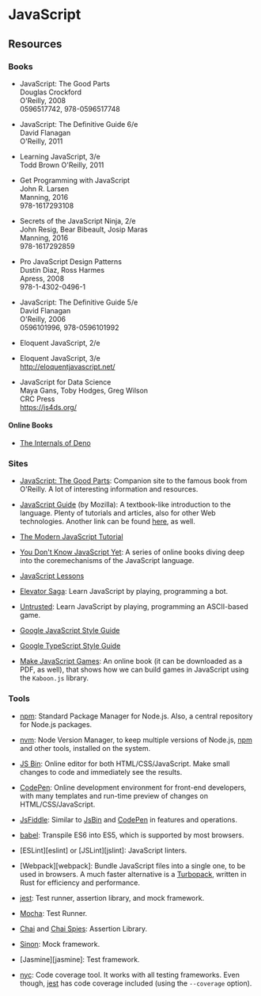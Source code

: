 JavaScript
==========


Resources
---------

### Books

 - JavaScript: The Good Parts  
   Douglas Crockford  
   O'Reilly, 2008  
   0596517742, 978-0596517748

 - JavaScript: The Definitive Guide 6/e  
   David Flanagan  
   O'Reilly, 2011  

 - Learning JavaScript, 3/e  
   Todd Brown
   O'Reilly, 2011  

 - Get Programming with JavaScript  
   John R. Larsen  
   Manning, 2016  
   978-1617293108

 - Secrets of the JavaScript Ninja, 2/e  
   John Resig, Bear Bibeault, Josip Maras  
   Manning, 2016  
   978-1617292859

 - Pro JavaScript Design Patterns  
   Dustin Diaz, Ross Harmes  
   Apress, 2008  
   978-1-4302-0496-1

 - JavaScript: The Definitive Guide 5/e  
   David Flanagan  
   O'Reilly, 2006  
   0596101996, 978-0596101992

 - Eloquent JavaScript, 2/e

 - Eloquent JavaScript, 3/e  
   http://eloquentjavascript.net/

 - JavaScript for Data Science  
   Maya Gans, Toby Hodges, Greg Wilson  
   CRC Press  
   https://js4ds.org/

#### Online Books ####

 - [The Internals of Deno](https://choubey.gitbook.io/internals-of-deno)


### Sites

 - [JavaScript: The Good Parts][good-parts]:
   Companion site to the famous book from O'Reilly.
   A lot of interesting information and resources.

 - [JavaScript Guide][mozilla-guide] (by Mozilla):
   A textbook-like introduction to the language.
   Plenty of tutorials and articles, also for other Web technologies.
   Another link can be found [here][mozilla2-guide], as well.

 - [The Modern JavaScript Tutorial](https://javascript.info/)

 - [You Don't Know JavaScript Yet](https://github.com/getify/You-Dont-Know-JS):
   A series of online books diving deep into the coremechanisms of the
   JavaScript language.

 - [JavaScript Lessons](https://egghead.io/lessons)

 - [Elevator Saga](https://play.elevatorsaga.com/):
   Learn JavaScript by playing, programming a bot.

 - [Untrusted](https://alexnisnevich.github.io/untrusted/):
   Learn JavaScript by playing, programming an ASCII-based game.

 - [Google JavaScript Style Guide](https://google.github.io/styleguide/jsguide.html)
 - [Google TypeScript Style Guide](https://google.github.io/styleguide/tsguide.html)

 - [Make JavaScript Games](https://makejsgames.com/):
   An online book (it can be downloaded as a PDF, as well), that shows how we
   can build games in JavaScript using the `Kaboon.js` library.

[mozilla-guide]:	https://developer.mozilla.org/en-US/docs/Web/JavaScript/Guide
[mozilla2-guide]:	https://developer.mozilla.org/en-US/docs/Learn/JavaScript


### Tools

 - [npm][npm]:
   Standard Package Manager for Node.js.
   Also, a central repository for Node.js packages.

 - [nvm][nvm]:
   Node Version Manager, to keep multiple versions of Node.js,
   [npm][npm] and other tools, installed on the system.

 - [JS Bin][jsbin]:
   Online editor for both HTML/CSS/JavaScript.  Make small changes to code and
   immediately see the results.

 - [CodePen][codepen]:
   Online development environment for front-end developers, with many templates
   and run-time preview of changes on HTML/CSS/JavaScript.

 - [JsFiddle][jsfiddle]:
   Similar to [JsBin][jsbin] and [CodePen][codepen] in features and operations.

 - [babel](babel):
   Transpile ES6 into ES5, which is supported by most browsers.

 - [ESLint][eslint] or [JSLint][jslint]:
   JavaScript linters.

 - [Webpack][webpack]:
   Bundle JavaScript files into a single one, to be used in browsers.
   A much faster alternative is a [Turbopack](https://turbo.build/),
   written in Rust for efficiency and performance.

 - [jest][jest]:
   Test runner, assertion library, and mock framework.

 - [Mocha][mocha]:
   Test Runner.

 - [Chai][chai] and [Chai Spies][chai]:
   Assertion Library.

 - [Sinon][sinon]:
   Mock framework.

 - [Jasmine][jasmine]:
   Test framework.

 - [nyc](https://www.npmjs.com/package/nyc):
   Code coverage tool.  It works with all testing frameworks.
   Even though, [jest] has code coverage included (using the `--coverage` option).


[good-parts]:	http://javascript.crockford.com/
[mocha]:	https://mochajs.org/
[sinon]:	http://sinonjs.org/
[chai]:		http://chaijs.com/
[npm]:		https://www.npmjs.com/
[nvm]:		https://github.com/creationix/nvm
[jsbin]:	https://jsbin.com/
[codepen]:	https://codepen.io/
[jsfiddle]:	https://jsfiddle.net/
[jest]:		https://jestjs.io/
